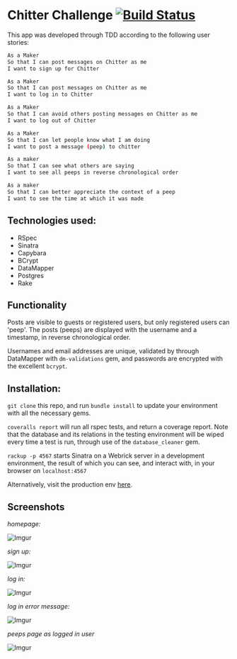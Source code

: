 Chitter Challenge [![Build Status](https://travis-ci.org/makersacademy/chitter-challenge.svg?branch=master)](https://travis-ci.org/makersacademy/chitter-challenge)
=================
This app was developed through TDD according to the following user stories:

```sh
As a Maker
So that I can post messages on Chitter as me
I want to sign up for Chitter

As a Maker
So that I can post messages on Chitter as me
I want to log in to Chitter

As a Maker
So that I can avoid others posting messages on Chitter as me
I want to log out of Chitter

As a Maker
So that I can let people know what I am doing  
I want to post a message (peep) to chitter

As a maker
So that I can see what others are saying  
I want to see all peeps in reverse chronological order

As a maker
So that I can better appreciate the context of a peep
I want to see the time at which it was made
```
Technologies used:
------
* RSpec
* Sinatra
* Capybara
* BCrypt
* DataMapper
* Postgres
* Rake

Functionality
--
Posts are visible to guests or registered users, but only registered users can 'peep'. The posts (peeps) are displayed with the username and a timestamp, in reverse chronological order.

Usernames and email addresses are unique, validated by through DataMapper with `dm-validations` gem, and passwords are encrypted with the excellent `bcrypt`.

Installation:
------
`git clone` this repo, and run `bundle install` to update your environment with all the necessary gems.

`coveralls report` will run all rspec tests, and return a coverage report. Note that the database and its relations in the testing environment will be wiped every time a test is run, through use of the `database_cleaner` gem.

`rackup -p 4567` starts Sinatra on a Webrick server in a development environment, the result of which you can see, and interact with, in your browser on `localhost:4567`

Alternatively, visit the production env [here](http://chittah.herokuapp.com).

Screenshots
--
_homepage:_

![Imgur](http://i.imgur.com/QSnrbWD.png)

_sign up:_

![Imgur](http://i.imgur.com/Gc21bPc.png)

_log in:_

![Imgur](http://i.imgur.com/7qyom1D.png)

_log in error message:_

![Imgur](http://i.imgur.com/WQziv9U.png)

_peeps page as logged in user_

![Imgur](http://i.imgur.com/mv5QZZv.png)
